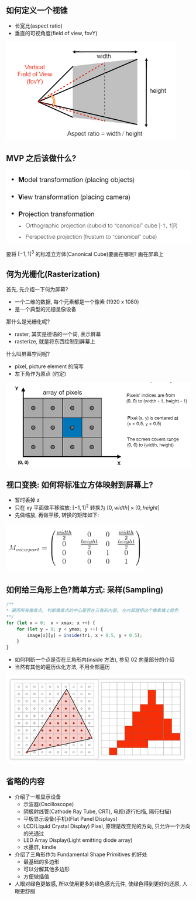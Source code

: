 ## 如何定义一个视锥

- 长宽比(aspect ratio)
- 垂直的可视角度(field of view, fovY)

![image-20210312221457482](./img/image-20210312221457482.png)

## MVP 之后该做什么?

![image-20210312222006986](./img/image-20210312222006986.png)

要将 $[-1, 1]^3$ 的标准立方体(Canonical Cube)要画在哪呢? 画在屏幕上

## 何为光栅化(Rasterization)

首先, 先介绍一下何为屏幕?

- 一个二维的数据, 每个元素都是一个像素 (1920 x 1080)
- 是一个典型的光栅呈像设备

那什么是光栅化呢?

- raster, 其实是德语的一个词, 表示屏幕
- rasterize, 就是将东西绘制到屏幕上

什么叫屏幕空间呢?

- pixel, picture element 的简写
- 左下角作为原点 (约定)

![image-20210312223525333](./img/image-20210312223525333.png)

## 视口变换: 如何将标准立方体映射到屏幕上?

- 暂时丢掉 z
- 只在 xy 平面做平移缩放: $[-1, 1]^2$ 转换为 $[0, width]\times[0, height]$
- 先做缩放, 再做平移, 转换的矩阵如下:

<img src="./img/image-20210312223936671.png" alt="image-20210312223936671" style="zoom:67%;" />

## 如何给三角形上色?简单方式: 采样(Sampling)

```js
/**
* 遍历所有像素点, 判断像素点的中心是否在三角形内部, 在内部就把这个像素填上颜色
**/
for (let x = 0;  x < xmax; x ++) {
    for (let y = 0; y < ymax; y ++) {
        image[x][y] = inside(tri, x + 0.5, y + 0.5);
    }
}
```

- 如何判断一个点是否在三角形内(inside 方法), 参见 02 向量部分的介绍
- 当然有其他的遍历优化方法, 不用全部遍历

![image-20210314191710095](./img/image-20210314191710095.png)

## 省略的内容

- 介绍了一堆显示设备
  - 示波器(Oscilloscope)
  - 阴极射线管(Cathode Ray Tube, CRT), 电视(逐行扫描, 隔行扫描)
  - 平板显示设备(手机)(Flat Panel Displays)
  - LCD(Liquid Crystal Display) Pixel, 原理是改变光的方向, 只允许一个方向的光通过
  - LED Array Display(Light emitting diode array)
  - 水墨屏, kindle
- 介绍了三角形作为 Fundamental Shape Primitives 的好处
  - 最基础的多边形
  - 可以分解其他多边形
  - 方便做插值
- 人眼对绿色更敏感, 所以使用更多的绿色感光元件, 使绿色得到更好的还原, 人眼更舒服